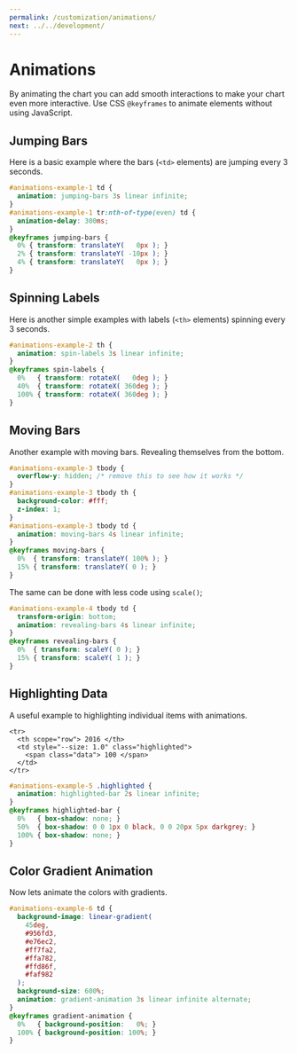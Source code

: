 ```yaml
---
permalink: /customization/animations/
next: ../../development/
---
```


# Animations

By animating the chart you can add smooth interactions to make your chart even more interactive. Use CSS `@keyframes` to animate elements without using JavaScript.

## Jumping Bars

Here is a basic example where the bars (`<td>` elements) are jumping every 3 seconds.

```css
#animations-example-1 td {
  animation: jumping-bars 3s linear infinite;
}
#animations-example-1 tr:nth-of-type(even) td {
  animation-delay: 300ms;
}
@keyframes jumping-bars {
  0% { transform: translateY(   0px ); }
  2% { transform: translateY( -10px ); }
  4% { transform: translateY(   0px ); }
}
```

<code-example code-example-id="animations-example-1">
<template v-slot:css-code>
#animations-example-1 {
  height: 200px;
  max-width: 300px;
  margin: 0 auto;
}
#animations-example-1 td {
  animation: jumping-bars 3s linear infinite;
  animation-delay: 0;
}
#animations-example-1 tr:nth-of-type(even) td {
  animation-delay: 300ms;
}
@keyframes jumping-bars {
  0% { transform: translateY(   0px ); }
  2% { transform: translateY( -10px ); }
  4% { transform: translateY(   0px ); }
}
</template>
<template v-slot:html-code>
<table class="charts-css column hide-data show-labels show-primary-axis data-spacing-6" id="animations-example-1">

  <caption> Animation Example #1 </caption>

  <thead>
    <tr>
      <th scope="col"> Year </th>
      <th scope="col"> Progress </th>
    </tr>
  </thead>

  <tbody>
    <tr>
      <th scope="row"> 2016 </th>
      <td style="--size: 0.2"> <span class="data"> 20 </span> </td>
    </tr>
    <tr>
      <th scope="row"> 2017 </th>
      <td style="--size: 0.4"> <span class="data"> 40 </span> </td>
    </tr>
    <tr>
      <th scope="row"> 2018 </th>
      <td style="--size: 0.6"> <span class="data"> 60 </span> </td>
    </tr>
    <tr>
      <th scope="row"> 2019 </th>
      <td style="--size: 0.8"> <span class="data"> 80 </span> </td>
    </tr>
    <tr>
      <th scope="row"> 2020 </th>
      <td style="--size: 1.0"> <span class="data"> 100 </span> </td>
    </tr>
  </tbody>

</table>
</template>
</code-example>

## Spinning Labels

Here is another simple examples with labels (`<th>` elements) spinning every 3 seconds.

```css
#animations-example-2 th {
  animation: spin-labels 3s linear infinite;
}
@keyframes spin-labels {
  0%   { transform: rotateX(   0deg ); }
  40%  { transform: rotateX( 360deg ); }
  100% { transform: rotateX( 360deg ); }
}
```

<code-example code-example-id="animations-example-2">
<template v-slot:css-code>
#animations-example-2 {
  --labels-size: 160px;
  height: 250px;
  max-width: 500px;
  margin: 0 auto;
}
#animations-example-2 td {
  line-height: 1.5;
}
#animations-example-2 th {
  animation: spin-labels 3s linear infinite;
}
@keyframes spin-labels {
  0%   { transform: rotateX(   0deg ); }
  40%  { transform: rotateX( 360deg ); }
  100% { transform: rotateX( 360deg ); }
}
</template>
<template v-slot:html-code>
<table class="charts-css bar hide-data show-labels data-spacing-5 show-primary-axis" id="animations-example-2">

  <caption> Animation Example #2 - The Richest People In America (Forbes 1918) </caption>

  <thead>
    <tr>
      <th scope="col"> Country </th>
      <th scope="col"> Gold </th>
      <th scope="col"> Silver </th>
      <th scope="col"> Silver </th>
    </tr>
  </thead>

  <tbody>
    <tr>
      <th scope="row"> John D. Rockefeller </th>
      <td style="--size: calc( 1200 / 1200 );"> <span class="data"> 1,200 </span> </td>
    </tr>
    <tr>
      <th scope="row"> Henry Clay Frick </th>
      <td style="--size: calc( 225 / 1200 );"> <span class="data"> 225 </span> </td>
    </tr>
    <tr>
      <th scope="row"> Andrew Carnegie </th>
      <td style="--size: calc( 200 / 1200 );"> <span class="data"> 200 </span> </td>
    </tr>
    <tr>
      <th scope="row"> George Fisher Baker </th>
      <td style="--size: calc( 150 / 1200 );"> <span class="data"> 150 </span> </td>
    </tr>
    <tr>
      <th scope="row"> William Rockefeller </th>
      <td style="--size: calc( 150 / 1200 );"> <span class="data"> 150 </span> </td>
    </tr>
  </tbody>

</table>
</template>
</code-example>

## Moving Bars

Another example with moving bars. Revealing themselves from the bottom.

```css
#animations-example-3 tbody {
  overflow-y: hidden; /* remove this to see how it works */
}
#animations-example-3 tbody th {
  background-color: #fff;
  z-index: 1;
}
#animations-example-3 tbody td {
  animation: moving-bars 4s linear infinite;
}
@keyframes moving-bars {
  0%  { transform: translateY( 100% ); }
  15% { transform: translateY( 0 ); }
}
```

<code-example code-example-id="animations-example-3">
<template v-slot:css-code>
#animations-example-3 {
  height: 200px;
  max-width: 300px;
  margin: 0 auto;
}
#animations-example-3 tbody {
  overflow-y: hidden; /* remove this to see how it works */
}
#animations-example-3 tbody th {
  background-color: #fff;
  z-index: 1;
}
#animations-example-3 tbody td {
  animation: moving-bars 4s linear infinite;
}
@keyframes moving-bars {
  0%  { transform: translateY( 100% ); }
  15% { transform: translateY( 0 ); }
}
</template>
<template v-slot:html-code>
<table class="charts-css column show-labels hide-data data-spacing-5 show-primary-axis" id="animations-example-3">

  <caption> Animation Example #3 </caption>

  <thead>
    <tr>
      <th scope="col"> Year </th>
      <th scope="col"> Progress </th>
    </tr>
  </thead>

  <tbody>
    <tr>
      <th scope="row"> 2016 </th>
      <td style="--size: 1.0"> <span class="data"> 100 </span> </td>
    </tr>
    <tr>
      <th scope="row"> 2017 </th>
      <td style="--size: 0.8"> <span class="data"> 80 </span> </td>
    </tr>
    <tr>
      <th scope="row"> 2018 </th>
      <td style="--size: 0.6"> <span class="data"> 60 </span> </td>
    </tr>
    <tr>
      <th scope="row"> 2019 </th>
      <td style="--size: 0.4"> <span class="data"> 40 </span> </td>
    </tr>
    <tr>
      <th scope="row"> 2020 </th>
      <td style="--size: 0.2"> <span class="data"> 20 </span> </td>
    </tr>
  </tbody>

</table>
</template>
</code-example>

The same can be done with less code using `scale()`;

```css
#animations-example-4 tbody td {
  transform-origin: bottom;
  animation: revealing-bars 4s linear infinite;
}
@keyframes revealing-bars {
  0%  { transform: scaleY( 0 ); }
  15% { transform: scaleY( 1 ); }
}
```

<code-example code-example-id="animations-example-4">
<template v-slot:css-code>
#animations-example-4 {
  height: 200px;
  max-width: 300px;
  margin: 0 auto;
}
#animations-example-4 tbody td {
  transform-origin: bottom;
  animation: revealing-bars 4s linear infinite;
}
@keyframes revealing-bars {
  0%  { transform: scaleY( 0 ); }
  15% { transform: scaleY( 1 ); }
}
</template>
<template v-slot:html-code>
<table class="charts-css column show-labels hide-data data-spacing-5 show-primary-axis" id="animations-example-4">

  <caption> Animation Example #4 </caption>

  <thead>
    <tr>
      <th scope="col"> Year </th>
      <th scope="col"> Progress </th>
    </tr>
  </thead>

  <tbody>
    <tr>
      <th scope="row"> 2016 </th>
      <td style="--size: 0.2"> <span class="data"> 20 </span> </td>
    </tr>
    <tr>
      <th scope="row"> 2017 </th>
      <td style="--size: 0.4"> <span class="data"> 40 </span> </td>
    </tr>
    <tr>
      <th scope="row"> 2018 </th>
      <td style="--size: 0.6"> <span class="data"> 60 </span> </td>
    </tr>
    <tr>
      <th scope="row"> 2019 </th>
      <td style="--size: 0.8"> <span class="data"> 80 </span> </td>
    </tr>
    <tr>
      <th scope="row"> 2020 </th>
      <td style="--size: 1.0"> <span class="data"> 100 </span> </td>
    </tr>
  </tbody>

</table>
</template>
</code-example>

## Highlighting Data

A useful example to highlighting individual items with animations.

```html{3}
<tr>
  <th scope="row"> 2016 </th>
  <td style="--size: 1.0" class="highlighted">
    <span class="data"> 100 </span>
  </td>
</tr>
```

```css
#animations-example-5 .highlighted {
  animation: highlighted-bar 2s linear infinite;
}
@keyframes highlighted-bar {
  0%   { box-shadow: none; }
  50%  { box-shadow: 0 0 1px 0 black, 0 0 20px 5px darkgrey; }
  100% { box-shadow: none; }
}
```

<code-example code-example-id="animations-example-5">
<template v-slot:css-code>
#animations-example-5 {
  height: 200px;
  max-width: 350px;
  margin: 0 auto;
}
#animations-example-5 .highlighted {
  animation: highlighted-bar 2s linear infinite;
}
@keyframes highlighted-bar {
  0%   { box-shadow: none; }
  50%  { box-shadow: 0 0 1px 0 black, 0 0 20px 5px darkgrey; }
  100% { box-shadow: none; }
}
</template>
<template v-slot:html-code>
<table class="charts-css column show-labels data-spacing-15 show-primary-axis" id="animations-example-5">

  <caption> Animation Example #5 </caption>

  <thead>
    <tr>
      <th scope="col"> Year </th>
      <th scope="col"> Progress </th>
    </tr>
  </thead>

  <tbody>
    <tr>
      <th scope="row"> 2016 </th>
      <td style="--size: 0.2"> <span class="data"> 20 </span> </td>
    </tr>
    <tr>
      <th scope="row"> 2017 </th>
      <td style="--size: 0.4"> <span class="data"> 40 </span> </td>
    </tr>
    <tr>
      <th scope="row"> 2018 </th>
      <td style="--size: 1.0" class="highlighted"> <span class="data"> 100 </span> </td>
    </tr>
    <tr>
      <th scope="row"> 2019 </th>
      <td style="--size: 0.5"> <span class="data"> 50 </span> </td>
    </tr>
    <tr>
      <th scope="row"> 2020 </th>
      <td style="--size: 0.3"> <span class="data"> 30 </span> </td>
    </tr>
  </tbody>

</table>
</template>
</code-example>

## Color Gradient Animation

Now lets animate the colors with gradients.

```css
#animations-example-6 td {
  background-image: linear-gradient(
    45deg,
    #956fd3,
    #e76ec2,
    #ff7fa2,
    #ffa782,
    #ffd86f,
    #faf982
  );
  background-size: 600%;
  animation: gradient-animation 3s linear infinite alternate;
}
@keyframes gradient-animation {
  0%   { background-position:   0%; }
  100% { background-position: 100%; }
}
```

<code-example code-example-id="animations-example-6">
<template v-slot:css-code>
#animations-example-6 {
  height: 200px;
  max-width: 350px;
  margin: 0 auto;
}
#animations-example-6 td {
  background-image: linear-gradient(
    45deg,
    #956fd3,
    #e76ec2,
    #ff7fa2,
    #ffa782,
    #ffd86f,
    #faf982
  );
  background-size: 600%;
  animation: gradient-animation 3s linear infinite alternate;
}
@keyframes gradient-animation {
  0%   { background-position:   0%; }
  100% { background-position: 100%; }
}
</template>
<template v-slot:html-code>
<table class="charts-css column show-labels hide-data data-spacing-5 show-primary-axis" id="animations-example-6">

  <caption> Animation Example #6 </caption>

  <thead>
    <tr>
      <th scope="col"> Year </th>
      <th scope="col"> Progress </th>
    </tr>
  </thead>

  <tbody>
    <tr>
      <th scope="row"> 2016 </th>
      <td style="--size: 0.2"> <span class="data"> 20 </span> </td>
    </tr>
    <tr>
      <th scope="row"> 2017 </th>
      <td style="--size: 0.4"> <span class="data"> 40 </span> </td>
    </tr>
    <tr>
      <th scope="row"> 2018 </th>
      <td style="--size: 1.0"> <span class="data"> 100 </span> </td>
    </tr>
    <tr>
      <th scope="row"> 2019 </th>
      <td style="--size: 0.5"> <span class="data"> 50 </span> </td>
    </tr>
    <tr>
      <th scope="row"> 2020 </th>
      <td style="--size: 0.3"> <span class="data"> 30 </span> </td>
    </tr>
  </tbody>

</table>
</template>
</code-example>
